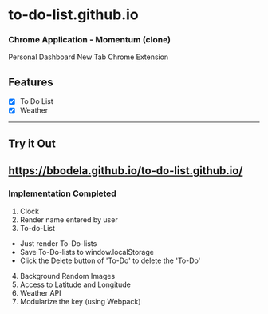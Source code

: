 # to-do-list.github.io

### Chrome Application - Momentum (clone)

Personal Dashboard New Tab Chrome Extension

## Features

- [x] To Do List
- [x] Weather

---

## Try it Out

## https://bbodela.github.io/to-do-list.github.io/

### Implementation Completed

1. Clock
2. Render name entered by user
3. To-do-List

- Just render To-Do-lists
- Save To-Do-lists to window.localStorage
- Click the Delete button of 'To-Do' to delete the 'To-Do'

4. Background Random Images
5. Access to Latitude and Longitude
6. Weather API
7. Modularize the key (using Webpack)
